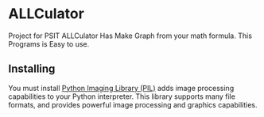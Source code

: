 ALLCulator
==============

Project for PSIT
ALLCulator Has Make Graph from your math formula. This Programs is Easy to use. 


Installing 
---------------
You must install [Python Imaging Library (PIL)](http://www.pythonware.com/products/pil/) adds image processing capabilities to your Python interpreter. This library supports many file formats, and provides powerful image processing and graphics capabilities.



